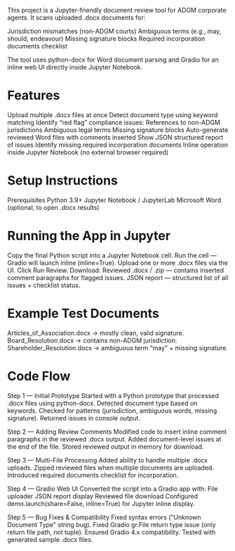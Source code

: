 This project is a Jupyter-friendly document review tool for ADGM corporate agents.
It scans uploaded .docx documents for:

Jurisdiction mismatches (non-ADGM courts)
Ambiguous terms (e.g., may, should, endeavour)
Missing signature blocks
Required incorporation documents checklist

The tool uses python-docx for Word document parsing and Gradio for an inline web UI directly inside Jupyter Notebook.

# Features

Upload multiple .docx files at once
Detect document type using keyword matching
Identify “red flag” compliance issues:
References to non-ADGM jurisdictions
Ambiguous legal terms
Missing signature blocks
Auto-generate reviewed Word files with comments inserted
Show JSON structured report of issues
Identify missing required incorporation documents
Inline operation inside Jupyter Notebook (no external browser required)

# Setup Instructions

Prerequisites
Python 3.9+
Jupyter Notebook / JupyterLab
Microsoft Word (optional, to open .docx results)

 # Running the App in Jupyter

Copy the final Python script into a Jupyter Notebook cell.
Run the cell — Gradio will launch inline (inline=True).
Upload one or more .docx files via the UI.
Click Run Review.
Download:
Reviewed .docx / .zip — contains inserted comment paragraphs for flagged issues.
JSON report — structured list of all issues + checklist status.

# Example Test Documents

Articles_of_Association.docx → mostly clean, valid signature.
Board_Resolution.docx → contains non-ADGM jurisdiction.
Shareholder_Resolution.docx → ambiguous term “may” + missing signature.

# Code Flow
Step 1 — Initial Prototype
Started with a Python prototype that processed .docx files using python-docx.
Detected document type based on keywords.
Checked for patterns (jurisdiction, ambiguous words, missing signature).
Returned issues in console output.

Step 2 — Adding Review Comments
Modified code to insert inline comment paragraphs in the reviewed .docx output.
Added document-level issues at the end of the file.
Stored reviewed output in memory for download.

Step 3 — Multi-File Processing
Added ability to handle multiple .docx uploads.
Zipped reviewed files when multiple documents are uploaded.
Introduced required documents checklist for incorporation.

Step 4 — Gradio Web UI
Converted the script into a Gradio app with:
File uploader
JSON report display
Reviewed file download
Configured demo.launch(share=False, inline=True) for Jupyter inline display.

Step 5 — Bug Fixes & Compatibility
Fixed syntax errors ("Unknown Document Type" string bug).
Fixed Gradio gr.File return type issue (only return file path, not tuple).
Ensured Gradio 4.x compatibility.
Tested with generated sample .docx files.

